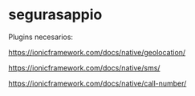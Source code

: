 # segurasappio

Plugins necesarios:

https://ionicframework.com/docs/native/geolocation/

https://ionicframework.com/docs/native/sms/

https://ionicframework.com/docs/native/call-number/
